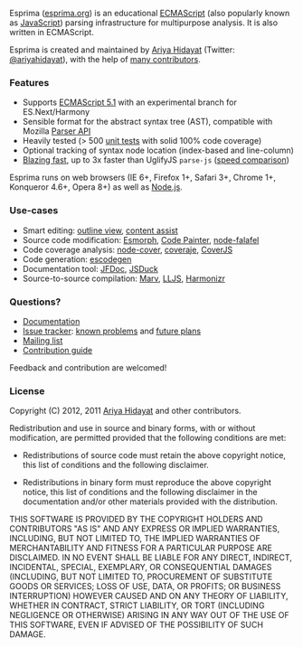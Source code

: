 Esprima ([esprima.org](http://esprima.org)) is an educational
[ECMAScript](http://www.ecma-international.org/publications/standards/Ecma-262.htm)
(also popularly known as [JavaScript](http://en.wikipedia.org/wiki/JavaScript>JavaScript))
parsing infrastructure for multipurpose analysis. It is also written in ECMAScript.

Esprima is created and maintained by [Ariya Hidayat](http://ariya.ofilabs.com/about)
(Twitter: [@ariyahidayat](http://twitter.com/ariyahidayat)), with the help of
[many contributors](https://github.com/ariya/esprima/contributors).

### Features

- Supports [ECMAScript 5.1](http://www.ecma-international.org/publications/standards/Ecma-262.htm)
with an experimental branch for ES.Next/Harmony
- Sensible format for the abstract syntax tree (AST), compatible with Mozilla
[Parser API](https://developer.mozilla.org/en/SpiderMonkey/Parser_API)
- Heavily tested (> 500 [unit tests](http://esprima.org/test/) with solid 100% code coverage)
- Optional tracking of syntax node location (index-based and line-column)
- [Blazing fast](http://esprima.org/test/benchmarks.html), up to 3x faster than
UglifyJS `parse-js` ([speed comparison](http://esprima.org/test/compare.html))

Esprima runs on web browsers (IE 6+, Firefox 1+, Safari 3+, Chrome 1+, Konqueror 4.6+, Opera 8+) as well as
[Node.js](http://nodejs.org).

### Use-cases

- Smart editing: [outline view](https://github.com/aclement/esprima-outline), [content assist](http://contraptionsforprogramming.blogspot.com/2012/02/better-javascript-content-assist-in.html)
- Source code modification: [Esmorph](https://github.com/ariya/esmorph), [Code Painter](https://github.com/fawek/codepainter),
  [node-falafel](https://github.com/substack/node-falafel)
- Code coverage analysis: [node-cover](https://github.com/itay/node-cover),
[coveraje](https://github.com/coveraje/coveraje),
[CoverJS](https://github.com/arian/CoverJS)
- Code generation: [escodegen](https://github.com/Constellation/escodegen)
- Documentation tool: [JFDoc](https://github.com/thejohnfreeman/jfdoc), [JSDuck](https://github.com/senchalabs/jsduck)
- Source-to-source compilation: [Marv](https://github.com/Yoric/Marv-the-Tinker),
[LLJS](http://mbebenita.github.com/LLJS/), [Harmonizr](https://github.com/jdiamond/harmonizr)


### Questions?
- [Documentation](http://esprima.org/doc)
- [Issue tracker](http://issues.esprima.org): [known problems](http://code.google.com/p/esprima/issues/list?q=Defect)
and [future plans](http://code.google.com/p/esprima/issues/list?q=Enhancement)
- [Mailing list](http://groups.google.com/group/esprima)
- [Contribution guide](http://esprima.org/doc/index.html#contribution)

Feedback and contribution are welcomed!

### License

Copyright (C) 2012, 2011 [Ariya Hidayat](http://ariya.ofilabs.com/about)
 and other contributors.

Redistribution and use in source and binary forms, with or without
modification, are permitted provided that the following conditions are met:

  * Redistributions of source code must retain the above copyright
    notice, this list of conditions and the following disclaimer.

  * Redistributions in binary form must reproduce the above copyright
    notice, this list of conditions and the following disclaimer in the
    documentation and/or other materials provided with the distribution.

THIS SOFTWARE IS PROVIDED BY THE COPYRIGHT HOLDERS AND CONTRIBUTORS "AS IS"
AND ANY EXPRESS OR IMPLIED WARRANTIES, INCLUDING, BUT NOT LIMITED TO, THE
IMPLIED WARRANTIES OF MERCHANTABILITY AND FITNESS FOR A PARTICULAR PURPOSE
ARE DISCLAIMED. IN NO EVENT SHALL <COPYRIGHT HOLDER> BE LIABLE FOR ANY
DIRECT, INDIRECT, INCIDENTAL, SPECIAL, EXEMPLARY, OR CONSEQUENTIAL DAMAGES
(INCLUDING, BUT NOT LIMITED TO, PROCUREMENT OF SUBSTITUTE GOODS OR SERVICES;
LOSS OF USE, DATA, OR PROFITS; OR BUSINESS INTERRUPTION) HOWEVER CAUSED AND
ON ANY THEORY OF LIABILITY, WHETHER IN CONTRACT, STRICT LIABILITY, OR TORT
(INCLUDING NEGLIGENCE OR OTHERWISE) ARISING IN ANY WAY OUT OF THE USE OF
THIS SOFTWARE, EVEN IF ADVISED OF THE POSSIBILITY OF SUCH DAMAGE.


